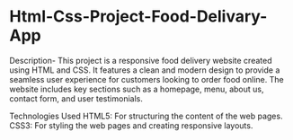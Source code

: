 # Html-Css-Project-Food-Delivary-App

Description-
This project is a responsive food delivery website created using HTML and CSS. It features a clean and modern design to provide a seamless user experience for customers looking to order food online. The website includes key sections such as a homepage, menu, about us, contact form, and user testimonials.

Technologies Used
HTML5: For structuring the content of the web pages.
CSS3: For styling the web pages and creating responsive layouts.
